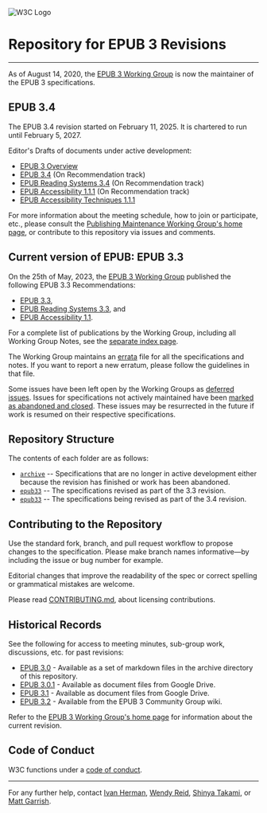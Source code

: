 ![W3C Logo](https://www.w3.org/Icons/w3c_home)

# Repository for EPUB 3 Revisions

---

As of August 14, 2020, the [EPUB 3 Working Group](https://www.w3.org/publishing/groups/epub-wg) is now the maintainer of the EPUB 3 specifications.

## EPUB 3.4

The EPUB 3.4 revision started on February 11, 2025. It is chartered to run until February 5, 2027.

Editor's Drafts of documents under active development:

- [EPUB 3 Overview](https://w3c.github.io/epub-specs/epub34/overview/)
- [EPUB 3.4](https://w3c.github.io/epub-specs/epub34/authoring/) (On Recommendation track)
- [EPUB Reading Systems 3.4](https://w3c.github.io/epub-specs/epub34/rs/) (On Recommendation track)
- [EPUB Accessibility 1.1.1](https://w3c.github.io/epub-specs/epub34/a11y/) (On Recommendation track)
- [EPUB Accessibility Techniques 1.1.1](https://w3c.github.io/epub-specs/epub34/a11y-tech/)

For more information about the meeting schedule, how to join or participate, etc., please consult the [Publishing Maintenance Working Group's home page](https://www.w3.org/groups/wg/pm/), or contribute to this repository via issues and comments.

## Current version of EPUB: EPUB 3.3

On the 25th of May, 2023, the [EPUB 3 Working Group](https://www.w3.org/publishing/groups/epub-wg) published the following EPUB 3.3 Recommendations:

- [EPUB 3.3](https://www.w3.org/TR/epub-33/),
- [EPUB Reading Systems 3.3](https://www.w3.org/TR/epub-rs-33/), and
- [EPUB Accessibility 1.1](https://www.w3.org/TR/epub-a11y-11/).

For a complete list of publications by the Working Group, including all Working Group Notes, see the
[separate index page](https://www.w3.org/publishing/epub33/).

The Working Group maintains an [errata](https://w3c.github.io/epub-specs/epub33/errata.html) file for all the specifications and notes. If you want to report a new
erratum, please follow the guidelines in that file.

Some issues have been left open by the Working Groups as [deferred issues](https://github.com/w3c/epub-specs/issues?q=is:issue+is:open+label:Status-Deferred).
Issues for specifications not actively maintained have been [marked as abandoned and closed](https://github.com/w3c/epub-specs/issues?q=is%3Aissue+label%3AStatus-Abandoned+is%3Aclosed). These issues may be resurrected in the future if work is resumed on their respective specifications.

## Repository Structure

The contents of each folder are as follows:

- [`archive`](/archive) -- Specifications that are no longer in active development either because the revision has finished or work has been abandoned.
- [`epub33`](/epub33) -- The specifications revised as part of the 3.3 revision.
- [`epub33`](/epub34) -- The specifications being revised as part of the 3.4 revision.

## Contributing to the Repository

Use the standard fork, branch, and pull request workflow to propose changes to the specification. Please make branch names informative—by including the issue or bug number for example.

Editorial changes that improve the readability of the spec or correct spelling or grammatical mistakes are welcome.

Please read [CONTRIBUTING.md](CONTRIBUTING.md), about licensing contributions.

## Historical Records

See the following for access to meeting minutes, sub-group work, discussions, etc. for past revisions:

- [EPUB 3.0](/archive/EPUB30-wiki) - Available as a set of markdown files in the archive directory of this repository.
- [EPUB 3.0.1](https://drive.google.com/drive/u/0/folders/0B9g8D2Y-6aPLMFI2X1kxRzN1amc) - Available as document files from Google Drive.
- [EPUB 3.1](https://drive.google.com/drive/u/0/folders/0B_r69cPgzjHjODJyTjlaeTVrSDQ) - Available as document files from Google Drive.
- [EPUB 3.2](https://github.com/w3c/publ-cg/wiki) - Available from the EPUB 3 Community Group wiki.

Refer to the [EPUB 3 Working Group's home page](https://www.w3.org/publishing/groups/epub-wg) for information about the current revision.

## Code of Conduct

W3C functions under a [code of conduct](https://www.w3.org/Consortium/cepc/).

---

For any further help, contact  [Ivan Herman](ivan@w3.org), [Wendy Reid](wendy.reid@rakuten.com), [Shinya Takami](takami-s@kadokawa.jp), or [Matt Garrish](matt.garrish@gmail.com).
